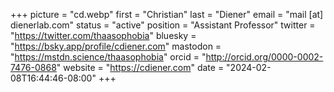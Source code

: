+++
picture = "cd.webp"
first = "Christian"
last = "Diener"
email = "mail [at] dienerlab.com"
status = "active"
position = "Assistant Professor"
twitter = "https://twitter.com/thaasophobia"
bluesky = "https://bsky.app/profile/cdiener.com"
mastodon = "https://mstdn.science/thaasophobia"
orcid = "http://orcid.org/0000-0002-7476-0868"
website = "https://cdiener.com"
date = "2024-02-08T16:44:46-08:00"
+++

<!-- Leave empty -->